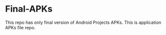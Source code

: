 # Final-APKs
This repo has only final version of Android Projects APKs.
This is application APKs file repo.
